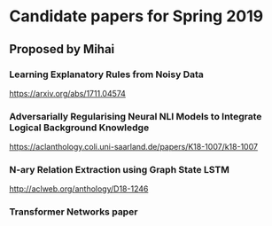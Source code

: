 # Candidate papers for Spring 2019

## Proposed by Mihai

### Learning Explanatory Rules from Noisy Data
https://arxiv.org/abs/1711.04574

### Adversarially Regularising Neural NLI Models to Integrate Logical Background Knowledge
https://aclanthology.coli.uni-saarland.de/papers/K18-1007/k18-1007

### N-ary Relation Extraction using Graph State LSTM
http://aclweb.org/anthology/D18-1246

### Transformer Networks paper
